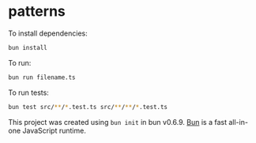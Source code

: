 # patterns

To install dependencies:

```bash
bun install
```

To run:

```bash
bun run filename.ts
```
To run tests:

```bash
bun test src/**/*.test.ts src/**/**/*.test.ts
```

This project was created using `bun init` in bun v0.6.9. [Bun](https://bun.sh) is a fast all-in-one JavaScript runtime.
